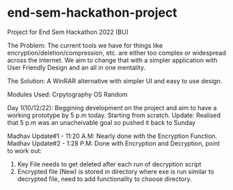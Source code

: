 # end-sem-hackathon-project
Project for End Sem Hackathon 2022 (BU)

The Problem:
The current tools we have for things like encryption/deletion/compression, etc. are either too complex or widespread across
the internet. We aim to change that with a simpler application with User Friendly Design and an all in one mentality.

The Solution:
A WinRAR alternative with simpler UI and easy to use design.

Modules Used:
Crpytography
OS
Random


Day 1(10/12/22):
Beggining development on the project and aim to have a working prototype by 5 p.m today.
Starting from scratch.
Update:
Realised that 5 p.m was an unacheivable goal so pushed it back to Sunday

Madhav Update#1 - 11:20 A.M:
Nearly done with the Encryption Function.
Madhav Update#2 - 1:28 P.M:
Done with Encryption and Decryption, point to work out:
1. Key File needs to get deleted after each run of decryption script
2. Encrypted file (New) is stored in directory where exe is run similar to decrypted file, need to add functionality to choose directory.